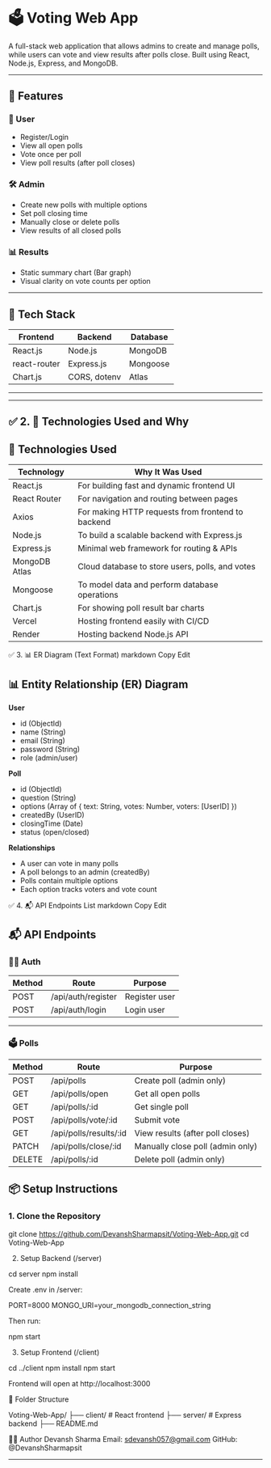 # 🗳️ Voting Web App

A full-stack web application that allows admins to create and manage polls, while users can vote and view results after polls close. Built using React, Node.js, Express, and MongoDB.

---

## 🚀 Features

### 👤 User
- Register/Login
- View all open polls
- Vote once per poll
- View poll results (after poll closes)

### 🛠️ Admin
- Create new polls with multiple options
- Set poll closing time
- Manually close or delete polls
- View results of all closed polls

### 📊 Results
- Static summary chart (Bar graph)
- Visual clarity on vote counts per option

---

## 🧰 Tech Stack

| Frontend      | Backend       | Database |
|---------------|---------------|----------|
| React.js      | Node.js       | MongoDB  |
| react-router  | Express.js    | Mongoose |
| Chart.js      | CORS, dotenv  | Atlas    |

---


---

## ✅ 2. 🧰 **Technologies Used and Why**


## 🧰 Technologies Used

| Technology    | Why It Was Used                                 |
|---------------|--------------------------------------------------|
| React.js      | For building fast and dynamic frontend UI        |
| React Router  | For navigation and routing between pages         |
| Axios         | For making HTTP requests from frontend to backend|
| Node.js       | To build a scalable backend with Express.js      |
| Express.js    | Minimal web framework for routing & APIs         |
| MongoDB Atlas | Cloud database to store users, polls, and votes  |
| Mongoose      | To model data and perform database operations    |
| Chart.js      | For showing poll result bar charts               |
| Vercel        | Hosting frontend easily with CI/CD               |
| Render        | Hosting backend Node.js API                      |

✅ 3. 📊 ER Diagram (Text Format)
markdown
Copy
Edit
## 📊 Entity Relationship (ER) Diagram

**User**
- id (ObjectId)
- name (String)
- email (String)
- password (String)
- role (admin/user)

**Poll**
- id (ObjectId)
- question (String)
- options (Array of { text: String, votes: Number, voters: [UserID] })
- createdBy (UserID)
- closingTime (Date)
- status (open/closed)

**Relationships**
- A user can vote in many polls
- A poll belongs to an admin (createdBy)
- Polls contain multiple options
- Each option tracks voters and vote count

✅ 4. 📬 API Endpoints List
markdown
Copy
Edit
## 📬 API Endpoints

### 🧑‍💻 Auth
| Method | Route                        | Purpose               |
|--------|------------------------------|------------------------|
| POST   | /api/auth/register           | Register user         |
| POST   | /api/auth/login              | Login user            |

---

### 🗳️ Polls
| Method | Route                             | Purpose                            |
|--------|-----------------------------------|-------------------------------------|
| POST   | /api/polls                        | Create poll (admin only)           |
| GET    | /api/polls/open                   | Get all open polls                 |
| GET    | /api/polls/:id                    | Get single poll                    |
| POST   | /api/polls/vote/:id               | Submit vote                        |
| GET    | /api/polls/results/:id            | View results (after poll closes)   |
| PATCH  | /api/polls/close/:id              | Manually close poll (admin only)   |
| DELETE | /api/polls/:id                    | Delete poll (admin only)           |



## 📦 Setup Instructions

### 1. Clone the Repository

git clone https://github.com/DevanshSharmapsit/Voting-Web-App.git
cd Voting-Web-App


2. Setup Backend (/server)

cd server
npm install

Create .env in /server:

PORT=8000
MONGO_URI=your_mongodb_connection_string

Then run:

npm start

3. Setup Frontend (/client)

cd ../client
npm install
npm start

Frontend will open at http://localhost:3000

📂 Folder Structure

Voting-Web-App/
├── client/         # React frontend
├── server/         # Express backend
├── README.md


👨‍💻 Author
Devansh Sharma
Email: sdevansh057@gmail.com
GitHub: @DevanshSharmapsit

---
